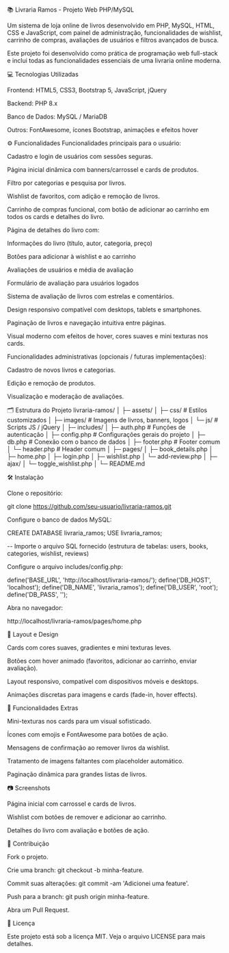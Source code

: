 📚 Livraria Ramos - Projeto Web PHP/MySQL

Um sistema de loja online de livros desenvolvido em PHP, MySQL, HTML, CSS e JavaScript, com painel de administração, funcionalidades de wishlist, carrinho de compras, avaliações de usuários e filtros avançados de busca.

Este projeto foi desenvolvido como prática de programação web full-stack e inclui todas as funcionalidades essenciais de uma livraria online moderna.

💻 Tecnologias Utilizadas

Frontend: HTML5, CSS3, Bootstrap 5, JavaScript, jQuery

Backend: PHP 8.x

Banco de Dados: MySQL / MariaDB

Outros: FontAwesome, ícones Bootstrap, animações e efeitos hover

⚙️ Funcionalidades
Funcionalidades principais para o usuário:

Cadastro e login de usuários com sessões seguras.

Página inicial dinâmica com banners/carrossel e cards de produtos.

Filtro por categorias e pesquisa por livros.

Wishlist de favoritos, com adição e remoção de livros.

Carrinho de compras funcional, com botão de adicionar ao carrinho em todos os cards e detalhes do livro.

Página de detalhes do livro com:

Informações do livro (título, autor, categoria, preço)

Botões para adicionar à wishlist e ao carrinho

Avaliações de usuários e média de avaliação

Formulário de avaliação para usuários logados

Sistema de avaliação de livros com estrelas e comentários.

Design responsivo compatível com desktops, tablets e smartphones.

Paginação de livros e navegação intuitiva entre páginas.

Visual moderno com efeitos de hover, cores suaves e mini texturas nos cards.

Funcionalidades administrativas (opcionais / futuras implementações):

Cadastro de novos livros e categorias.

Edição e remoção de produtos.

Visualização e moderação de avaliações.

🗂 Estrutura do Projeto
livraria-ramos/
│
├─ assets/
│   ├─ css/             # Estilos customizados
│   ├─ images/          # Imagens de livros, banners, logos
│   └─ js/              # Scripts JS / jQuery
│
├─ includes/
│   ├─ auth.php         # Funções de autenticação
│   ├─ config.php       # Configurações gerais do projeto
│   ├─ db.php           # Conexão com o banco de dados
│   ├─ footer.php       # Footer comum
│   └─ header.php       # Header comum
│
├─ pages/
│   ├─ book_details.php
│   ├─ home.php
│   ├─ login.php
│   ├─ wishlist.php
│   └─ add-review.php
│
├─ ajax/
│   └─ toggle_wishlist.php
│
└─ README.md

🛠 Instalação

Clone o repositório:

git clone https://github.com/seu-usuario/livraria-ramos.git


Configure o banco de dados MySQL:

CREATE DATABASE livraria_ramos;
USE livraria_ramos;

-- Importe o arquivo SQL fornecido (estrutura de tabelas: users, books, categories, wishlist, reviews)


Configure o arquivo includes/config.php:

define('BASE_URL', 'http://localhost/livraria-ramos/');
define('DB_HOST', 'localhost');
define('DB_NAME', 'livraria_ramos');
define('DB_USER', 'root');
define('DB_PASS', '');


Abra no navegador:

http://localhost/livraria-ramos/pages/home.php

🎨 Layout e Design

Cards com cores suaves, gradientes e mini texturas leves.

Botões com hover animado (favoritos, adicionar ao carrinho, enviar avaliação).

Layout responsivo, compatível com dispositivos móveis e desktops.

Animações discretas para imagens e cards (fade-in, hover effects).

📂 Funcionalidades Extras

Mini-texturas nos cards para um visual sofisticado.

Ícones com emojis e FontAwesome para botões de ação.

Mensagens de confirmação ao remover livros da wishlist.

Tratamento de imagens faltantes com placeholder automático.

Paginação dinâmica para grandes listas de livros.

📷 Screenshots


Página inicial com carrossel e cards de livros.


Wishlist com botões de remover e adicionar ao carrinho.


Detalhes do livro com avaliação e botões de ação.

🤝 Contribuição

Fork o projeto.

Crie uma branch: git checkout -b minha-feature.

Commit suas alterações: git commit -am 'Adicionei uma feature'.

Push para a branch: git push origin minha-feature.

Abra um Pull Request.

📝 Licença

Este projeto está sob a licença MIT. Veja o arquivo LICENSE
 para mais detalhes.
